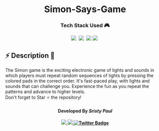 <h1 align='center'><b>Simon-Says-Game</b></h1>

<h3 align='center'>Tech Stack Used 🎮</h3>

<div align='center'>
    <img src="https://img.shields.io/badge/html5-%23E34F26.svg?style=for-the-badge&logo=html5&logoColor=white" />&nbsp;
    <img src="https://img.shields.io/badge/javascript-%23323330.svg?style=for-the-badge&logo=javascript&logoColor=%23F7DF1E" />&nbsp;
    <img src="https://img.shields.io/badge/Material--UI-0081CB?style=for-the-badge&logo=material-ui&logoColor=white"/>
     <img src="https://img.shields.io/badge/css3-%231572B6.svg?style=for-the-badge&logo=css3&logoColor=white" />&nbsp; 
 </div>

 
 ## ⚡ Description 📃

<div >
    <p>The Simon game is the exciting electronic game of lights and sounds in which players must repeat random sequences of lights by pressing the colored pads in the correct order. It's fast-paced play, with lights and sounds that can challenge you. Experience the fun as you repeat the patterns and advance to higher levels.
    <br>
    Don't forget to Star ⭐ the repository!</p>
</div>

<h4 align='center'>Developed By <b><i>Sristy Paul</i></h4>
<p align='center'>
  <a href='https://github.com/sristy17'>
    <img src='https://img.shields.io/badge/github-%23121011.svg?style=for-the-badge&logo=github&logoColor=white' />
  </a>
  <a href='https://www.linkedin.com/in/sristy-paul-03629524b/'>
    <img src='https://img.shields.io/badge/linkedin-%230077B5.svg?style=for-the-badge&logo=linkedin&logoColor=white' />
  </a>
    <a href="https://www.twitter.com/SristyPaul17">
    <img src="https://img.shields.io/badge/Twitter-blue?style=for-the-badge&logo=twitter&logoColor=white" alt="Twitter Badge"/>
  </a>
  
</p>
